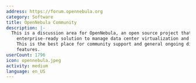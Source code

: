 ```yaml
---
address: https://forum.opennebula.org
category: Software
title: OpenNebula Community
description: |-
  This is a discussion area for OpenNebula, an open source project that develops a turnkey
    enterprise-ready solution to manage data center virtualization and build IaaS clouds.
    This is the best place for community support and general ongoing discussions about
    features.
userCount: 1796
icon: opennebula.jpeg
activity: medium
language: en_US
---
```

